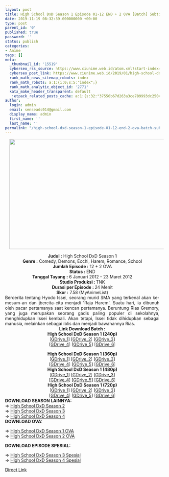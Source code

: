 ```yaml
---
layout: post
title: High School DxD Season 1 Episode 01-12 END + 2 OVA [Batch] Subtitle Indonesia
date: 2019-11-19 08:32:39.000000000 +00:00
type: post
parent_id: '0'
published: true
password: ''
status: publish
categories:
- Anime
tags: []
meta:
  _thumbnail_id: '15519'
  cyberseo_rss_source: https://www.ciunime.web.id/atom.xml?start-index=3151&max-results=150
  cyberseo_post_link: https://www.ciunime.web.id/2019/01/high-school-dxd-season-1-episode-01-12.html
  rank_math_news_sitemap_robots: index
  rank_math_robots: a:1:{i:0;s:5:"index";}
  rank_math_analytic_object_id: '2771'
  kata_make_header_transparent: default
  _jetpack_related_posts_cache: a:1:{s:32:"37550b67d263a3ce789993dc25046c5f";a:2:{s:7:"expires";i:1652628778;s:7:"payload";a:0:{}}}
author:
  login: admin
  email: senseads014@gmail.com
  display_name: admin
  first_name: ''
  last_name: ''
permalink: "/high-school-dxd-season-1-episode-01-12-end-2-ova-batch-subtitle-indonesia/"
---
```

<div class="separator" style="clear: both; text-align: center;"><a href="https://4.bp.blogspot.com/-ClkeBbsGI00/XDOFyP7VgTI/AAAAAAAAGko/RA3YUh5Sj_g3UR_zbfkq7staWSIa9tPfACLcBGAs/s1600/High%2BSchool%2BDxD%2BSeason%2B1.jpg" imageanchor="1" style="margin-left: 1em; margin-right: 1em;"><img border="0" data-original-height="720" data-original-width="1280" height="360" src="{{ site.baseurl }}/assets/2019/11/High%2BSchool%2BDxD%2BSeason%2B1.jpg" width="640" /></a></div>
<p>
<div style="text-align: center;"><b>Judul :</b> High School DxD Season 1</div>
<div style="text-align: center;"><b><b>Genre :</b></b> <b></b>Comedy, Demons, Ecchi, Harem, Romance, School</div>
<div style="text-align: center;"><b>Jumlah Episode :</b> 12 + 2 OVA<br /><b>Status :&nbsp;</b>END<br /><b>Tanggal Tayang :</b> <b></b>6 Januari 2012 - 23 Maret 2012<br /><b>Studio Produksi : </b>TNK<br /><b>Durasi per Episode :&nbsp;</b>24 Menit</div>
<div style="text-align: center;"><b>Skor :</b> 7.58 (MyAnimeList)</div>
<div style="text-align: justify;"></div>
<div style="text-align: justify;">Bercerita tentang Hyodo Issei, seorang murid SMA yang terkenal akan ke-mesum-an dan jbercita-cita menjadi 'Raja Harem'. Suatu hari, ia dibunuh oleh pacar pertamanya saat kencan pertamanya. Beruntung Rias Gremory, yang juga merupakan seorang gadis paling populer di sekolahnya, menghidupkan Issei kembali. Akan tetapi, Issei tidak dihidupkan sebagai manusia, melainkan sebagai iblis dan menjadi bawahannya Rias.</div>
<div style="text-align: justify;"></div>
<div style="text-align: justify;"></div>
<div style="text-align: center;"><b>Link Download Batch :</b></div>
<div style="text-align: center;">
<div style="text-align: center;"><b>High School DxD Season 1 (240p)</b></div>
<div style="text-align: center;">[<a href="https://drive.google.com/uc?id=1NN3C9LBHbrm_tjzvz3OpaHNiE12JSgsR" target="_blank" rel="noopener">GDrive_1</a>] [<a href="https://drive.google.com/uc?export=download&amp;id=153PVZGz4kgUo2gUGXFy6tc48FWkN3bgP" target="_blank" rel="noopener">GDrive_2</a>] [<a href="https://drive.google.com/uc?export=download&amp;id=1zM8JGhTHO0WU_WBiFeXYxrxd546gZ5go" target="_blank" rel="noopener">GDrive_3</a>]<br />[<a href="https://docs.google.com/uc?export=download&amp;id=15UcTHW4hwRPEJ5_j6kPCW2xnhhMYZpSf" target="_blank" rel="noopener">GDrive_4</a>] [<a href="https://drive.google.com/uc?export=download&amp;id=10vjhaAqEZC87tXCLpLiOmKAldu4Mc03Q" target="_blank" rel="noopener">GDrive_5</a>] [<a href="https://drive.google.com/uc?export=download&amp;id=1CsNR7zSCKOM2qdjVqFUZHtO8-zjR9Lwh" target="_blank" rel="noopener">GDrive_6</a>]</div>
<p></div>
<div style="text-align: center;"><b>High School DxD Season 1 (360p)</b></div>
<div style="text-align: center;">[<a href="https://drive.google.com/uc?export=download&amp;id=1w7GX0Jr2Lj_2vZ57ty9Km6hsq0zFWiz8" target="_blank" rel="noopener">GDrive_1</a>] [<a href="https://drive.google.com/uc?export=download&amp;id=12yYZPpfKnC0bAyTbIo0gP80SCg6LCiWk" target="_blank" rel="noopener">GDrive_2</a>] [<a href="https://drive.google.com/uc?export=download&amp;id=1DEhdVIgoETHOhVY6I5kvcJnqNuAhvLnM" target="_blank" rel="noopener">GDrive_3</a>]<br />[<a href="https://docs.google.com/uc?export=download&amp;id=1DvAgGHFtBNr4HdakYSeUR4Zzumzv1TY4" target="_blank" rel="noopener">GDrive_4</a>] [<a href="https://drive.google.com/uc?export=download&amp;id=1xbEwkX1Hx9GoshAXYuLAiNT8OVoBQ6FM" target="_blank" rel="noopener">GDrive_5</a>] [<a href="https://drive.google.com/file/d/1fuC__rfKG8wCOPpCGtIMiQ9qwqdawe0S/view" target="_blank" rel="noopener">GDrive_6</a>]</div>
<div style="text-align: center;"></div>
<div style="text-align: center;"><b>High School DxD Season 1 (480p)</b><br />[<a href="https://drive.google.com/uc?export=download&amp;id=13uNsEuNTHk065VSlXwO1KYOOJ5RAeThR" target="_blank" rel="noopener">GDrive_1</a>] [<a href="https://drive.google.com/uc?export=download&amp;id=1gAhY9HOVaZGNx9avcU8C48jQO5CAJ5On" target="_blank" rel="noopener">GDrive_2</a>] [<a href="https://drive.google.com/uc?export=download&amp;id=1oLhcN3wMj50jx0V6LqotxVsE9OEDGQ1j" target="_blank" rel="noopener">GDrive_3</a>]<br />[<a href="https://docs.google.com/uc?export=download&amp;id=1AHRW7ezz5ULXpni6Ew-6xolt9ROxF69b" target="_blank" rel="noopener">GDrive_4</a>] [<a href="https://drive.google.com/uc?export=download&amp;id=1UuNXhH7LJE1RoRLVrLFdI0_Gt4H1ilV0" target="_blank" rel="noopener">GDrive_5</a>] [<a href="https://drive.google.com/uc?export=download&amp;id=1eYWW5YSuXa4SdfdtHa_kc_EGf7y2jlhU" target="_blank" rel="noopener">GDrive_6</a>]</div>
<div style="text-align: center;"><b>High School DxD Season 1 (720p)</b><br />[<a href="https://drive.google.com/uc?export=download&amp;id=1dQ-3ze18bo5h92Me-nGs0qqK71VqO7k2" target="_blank" rel="noopener">GDrive_1</a>] [<a href="https://drive.google.com/uc?export=download&amp;id=1lBFhQ3ag5Dxmd_AIjm8TWrtE8locpcOU" target="_blank" rel="noopener">GDrive_2</a>] [<a href="https://drive.google.com/uc?export=download&amp;id=119C9NdvxaDrLkUOEf3xPQnUVDu9pdAIC" target="_blank" rel="noopener">GDrive_3</a>]<br />[<a href="https://docs.google.com/uc?export=download&amp;id=1pvu25ygWvp-27EE_zK_MyaBaI23RkS0S" target="_blank" rel="noopener">GDrive_4</a>] [<a href="https://drive.google.com/uc?export=download&amp;id=15OgaxR40k8aHY4FAZQ-1c_dsaVfdcBVz" target="_blank" rel="noopener">GDrive_5</a>] [<a href="https://drive.google.com/uc?export=download&amp;id=1oV8-QxlVjpVl3i7outfipiU-wTvk1AJJ" target="_blank" rel="noopener">GDrive_6</a>]
<div style="text-align: justify;"></div>
<div style="text-align: justify;"></div>
<div style="text-align: justify;"><b>DOWNLOAD SEASON LAINNYA:</b></div>
<div style="text-align: justify;"></div>
<div style="text-align: justify;">=&gt; <a href="https://www.ciunime.web.id/2019/01/high-school-dxd-season-2-episode-01-12.html" target="_blank" rel="noopener">High School DxD Season 2</a><br />=&gt; <a href="https://www.ciunime.web.id/2019/01/high-school-dxd-season-3-episode-01-12.html" target="_blank" rel="noopener">High School DxD Season 3</a><br />=&gt; <a href="https://www.ciunime.web.id/2019/01/high-school-dxd-season-4-episode-00-12.html" target="_blank" rel="noopener">High School DxD Season 4</a></div>
<div style="text-align: justify;"><b>DOWNLOAD OVA:</b></p>
<p>=&gt;&nbsp;<a href="https://www.ciunime.web.id/2019/08/high-school-dxd-season-1-episode-01-02.html" target="_blank" rel="noopener">High School DxD Season 1 OVA</a><br />=&gt;&nbsp;<a href="https://www.ciunime.web.id/2019/09/high-school-dxd-new-season-2-ova.html" target="_blank" rel="noopener">High School DxD Season 2 OVA</a></p>
<p><b>DOWNLOAD EPISODE SPESIAL:</b></p>
<p>=&gt;&nbsp;<a href="https://www.ciunime.web.id/2019/09/high-school-dxd-season-3-episode-01-06.html" target="_blank" rel="noopener">High School DxD Season 3 Spesial</a><br />=&gt;&nbsp;<a href="https://www.ciunime.web.id/2019/08/high-school-dxd-season-4-spesial.html" target="_blank" rel="noopener">High School DxD Season 4 Spesial</a></p>
</div>
</div>
<link rel="stylesheet" href="https://cdnjs.cloudflare.com/ajax/libs/font-awesome/4.7.0/css/font-awesome.min.css" />
<div class="divbtn"> <a href="https://handymansurrender.com/fihup8buzv?key=94550f7ce39444073321dde3b8782f97" class="btn"><i class="fa fa-download"></i> Direct Link</a> </div>
